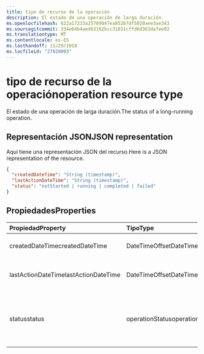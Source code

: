```yaml
---
title: tipo de recurso de la operación
description: El estado de una operación de larga duración.
ms.openlocfilehash: 622a17233a25709047ea852b7df5020aee3ae343
ms.sourcegitcommit: 334e84b4aed63162bcc31831cffd6d363dafee02
ms.translationtype: MT
ms.contentlocale: es-ES
ms.lasthandoff: 11/29/2018
ms.locfileid: "27029093"
---
```

# <a name="operation-resource-type"></a><span data-ttu-id="98e9c-103">tipo de recurso de la operación</span><span class="sxs-lookup"><span data-stu-id="98e9c-103">operation resource type</span></span>

<span data-ttu-id="98e9c-104">El estado de una operación de larga duración.</span><span class="sxs-lookup"><span data-stu-id="98e9c-104">The status of a long-running operation.</span></span>

## <a name="json-representation"></a><span data-ttu-id="98e9c-105">Representación JSON</span><span class="sxs-lookup"><span data-stu-id="98e9c-105">JSON representation</span></span>

<span data-ttu-id="98e9c-106">Aquí tiene una representación JSON del recurso.</span><span class="sxs-lookup"><span data-stu-id="98e9c-106">Here is a JSON representation of the resource.</span></span>

<!--{
  "blockType": "resource",
  "optionalProperties": [],
  "baseType": "microsoft.graph.entity",
  "@odata.type": "microsoft.graph.operation"
}-->

```json
{
  "createdDateTime": "String (timestamp)",
  "lastActionDateTime": "String (timestamp)",
  "status": "notStarted | running | completed | failed"
}

```
## <a name="properties"></a><span data-ttu-id="98e9c-107">Propiedades</span><span class="sxs-lookup"><span data-stu-id="98e9c-107">Properties</span></span>
| <span data-ttu-id="98e9c-108">Propiedad</span><span class="sxs-lookup"><span data-stu-id="98e9c-108">Property</span></span>     | <span data-ttu-id="98e9c-109">Tipo</span><span class="sxs-lookup"><span data-stu-id="98e9c-109">Type</span></span>   |<span data-ttu-id="98e9c-110">Descripción</span><span class="sxs-lookup"><span data-stu-id="98e9c-110">Description</span></span>|
|:---------------|:--------|:----------|
|<span data-ttu-id="98e9c-111">createdDateTime</span><span class="sxs-lookup"><span data-stu-id="98e9c-111">createdDateTime</span></span>| <span data-ttu-id="98e9c-112">DateTimeOffset</span><span class="sxs-lookup"><span data-stu-id="98e9c-112">DateTimeOffset</span></span> |<span data-ttu-id="98e9c-113">La hora de inicio de la operación.</span><span class="sxs-lookup"><span data-stu-id="98e9c-113">The start time of the operation.</span></span>|
|<span data-ttu-id="98e9c-114">lastActionDateTime</span><span class="sxs-lookup"><span data-stu-id="98e9c-114">lastActionDateTime</span></span>| <span data-ttu-id="98e9c-115">DateTimeOffset</span><span class="sxs-lookup"><span data-stu-id="98e9c-115">DateTimeOffset</span></span> |<span data-ttu-id="98e9c-116">Hora de la última acción de la operación.</span><span class="sxs-lookup"><span data-stu-id="98e9c-116">The time of the last action of the operation.</span></span>|
|<span data-ttu-id="98e9c-117">status</span><span class="sxs-lookup"><span data-stu-id="98e9c-117">status</span></span>|<span data-ttu-id="98e9c-118">operationStatus</span><span class="sxs-lookup"><span data-stu-id="98e9c-118">operationStatus</span></span>|<span data-ttu-id="98e9c-119">Estado actual de la operación: `notStarted`, `running`, `completed` o `failed`</span><span class="sxs-lookup"><span data-stu-id="98e9c-119">The current status of the operation: `notStarted`, `running`, `completed`, `failed`</span></span> |

<!-- uuid: 13fa92b1-3b41-498b-aab1-f943464a124f
2018-03-30 10:29:30 UTC -->
<!-- {
  "type": "#page.annotation",
  "description": "operation resource",
  "keywords": "",
  "section": "documentation",
  "tocPath": ""
}-->
